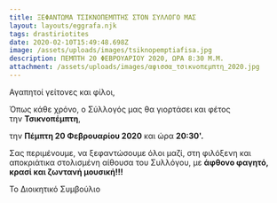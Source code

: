 ```yaml
---
title: ΞΕΦΑΝΤΩΜΑ ΤΣΙΚΝΟΠΕΜΠΤΗΣ ΣΤΟΝ ΣΥΛΛΟΓΟ ΜΑΣ
layout: layouts/eggrafa.njk
tags: drastiriotites
date: 2020-02-10T15:49:48.698Z
image: /assets/uploads/images/tsiknopemptiafisa.jpg
description: ΠΕΜΠΤΗ 20 ΦΕΒΡΟΥΑΡΙΟΥ 2020, ΩΡΑ 8:30 Μ.Μ.
attachment: /assets/uploads/images/αφισσα_τσικνοπεμπτη_2020.jpg
---
```

Αγαπητοί γείτονες και φίλοι,

Όπως κάθε χρόνο, ο Σύλλογός μας θα γιορτάσει και φέτος την **Τσικνοπέμπτη**, 

την **Πέμπτη 20 Φεβρουαρίου 2020** και ώρα **20:30'.** 

Σας περιμένουμε, να ξεφαντώσουμε όλοι μαζί, στη φιλόξενη και αποκριάτικα στολισμένη αίθουσα του Συλλόγου, με **άφθονο φαγητό, κρασί και ζωντανή μουσική!!!**

Το Διοικητικό Συμβούλιο

